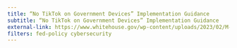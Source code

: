 ```yaml
---
title: “No TikTok on Government Devices” Implementation Guidance 
subtitle: “No TikTok on Government Devices” Implementation Guidance 
external-link: https://www.whitehouse.gov/wp-content/uploads/2023/02/M-23-13-No-TikTok-on-Government-Devices-Implementation-Guidance_final.pdf
filters: fed-policy cybersecurity
---
```

